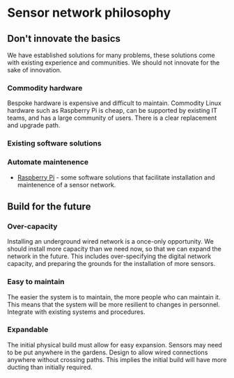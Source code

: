 # Sensor network philosophy

## Don't innovate the basics

We have established solutions for many problems, these solutions come with existing experience and communities. We should not innovate for the sake of innovation.

### Commodity hardware

Bespoke hardware is expensive and difficult to maintain. Commodity Linux hardware such as Raspberry Pi is cheap, can be supported by existing IT teams, and has a large community of users. There is a clear replacement and upgrade path.

### Existing software solutions

### Automate maintenence

- [Raspberry Pi](/raspberrypi) - some software solutions that facilitate installation and maintenence of a sensor network.

## Build for the future

### Over-capacity

Installing an underground wired network is a once-only opportunity. We should install more capacity than we need now, so that we can expand the network in the future. This includes over-specifying the digital network capacity, and preparing the grounds for the installation of more sensors.

### Easy to maintain

The easier the system is to maintain, the more people who can maintain it. This means that the system will be more resilient to changes in personnel. Integrate with existing systems and procedures.

### Expandable

The initial physical build must allow for easy expansion. Sensors may need to be put anywhere in the gardens. Design to allow wired connections anywhere without crossing paths. This implies the initial build will have more ducting than initially required.

